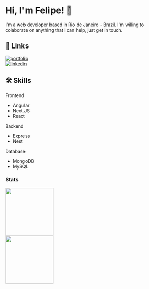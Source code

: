 # Hi, I'm Felipe! 👋


I'm a web developer based in Rio de Janeiro - Brazil.
I'm willing to colaborate on anything that I can help, just get in touch.



## 🔗 Links
[![portfolio](https://img.shields.io/badge/my_portfolio-000?style=for-the-badge&logo=ko-fi&logoColor=white)](https://devfelipe.vercel.app/) <br/>
[![linkedin](https://img.shields.io/badge/linkedin-0A66C2?style=for-the-badge&logo=linkedin&logoColor=white)](https://www.linkedin.com/in/felipecoutodarocha/)



## 🛠 Skills

Frontend

* Angular
* Next.JS
* React

Backend

* Express
* Nest

Database

* MongoDB
* MySQL

### Stats

<section> 
  <img style='display: block' height='150em' src='https://github-readme-stats.vercel.app/api?username=felipehimself&show_icons=true&theme=tokyonight' />
  <img style='display: block'  height='150em' src='https://github-readme-stats.vercel.app/api/top-langs/?username=felipehimself&layout=compact' />
</section>


